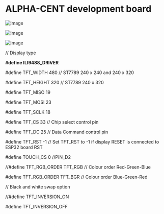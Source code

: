 # ALPHA-CENT development board

![image](https://github.com/summation2009/ALPHA-CENT/assets/100085999/aa0a80d6-8100-4502-9774-1b3d95c4f699)

![image](https://github.com/summation2009/ALPHA-CENT/assets/100085999/ae96a182-3212-4878-b11d-84e32300a7b5)

![image](https://github.com/summation2009/ALPHA-CENT/assets/100085999/10cff141-b609-43a8-a4f4-91718b9a4f13)


// Display type

**#define ILI9488_DRIVER**

 #define TFT_WIDTH  480 // ST7789 240 x 240 and 240 x 320
 
 #define TFT_HEIGHT 320 // ST7789 240 x 320

#define TFT_MISO 19

#define TFT_MOSI 23

#define TFT_SCLK 18

#define TFT_CS   33  // Chip select control pin

#define TFT_DC    25  // Data Command control pin

#define TFT_RST   -1  // Set TFT_RST to -1 if display RESET is connected to ESP32 board RST

#define TOUCH_CS 0 //PIN_D2



//#define TFT_RGB_ORDER TFT_RGB  // Colour order Red-Green-Blue

#define TFT_RGB_ORDER TFT_BGR // Colour order Blue-Green-Red

// Black and white swap option

//#define TFT_INVERSION_ON

#define TFT_INVERSION_OFF

